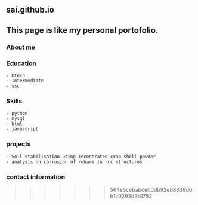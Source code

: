 
## sai.github.io
## This page is like my personal portofolio.

### About me
### Education
    - btech
    - Intermediate
    - ssc
### Skills
    - python
    - mysql
    - html
    - javascript
### projects
    - Soil stabilisation using incenerated crab shell powder
    - analysis on corrosion of rebars in rcc structures
### contact information
>>>>>>> 564e5cebabce0ddb92eb8838d6b1c0293d3b1752
